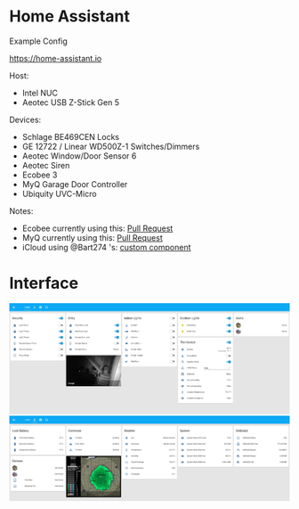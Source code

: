 # Home Assistant
Example Config

https://home-assistant.io

Host:<ul>
<li>Intel NUC</li>
<li>Aeotec USB Z-Stick Gen 5</li>
</ul>

Devices:
<ul>
<li>Schlage BE469CEN Locks</li>
<li>GE 12722 / Linear WD500Z-1 Switches/Dimmers</li>
<li>Aeotec Window/Door Sensor 6</li>
<li>Aeotec Siren</li>
<li>Ecobee 3</li>
<li>MyQ Garage Door Controller</li>
<li>Ubiquity UVC-Micro</li>
</ul>

Notes:<ul>
<li>Ecobee currently using this: <a href=https://github.com/home-assistant/home-assistant/pull/2092>Pull Request</a></li>
<li>MyQ currently using this: <a href=https://github.com/home-assistant/home-assistant/pull/1961>Pull Request</a></li>
<li>iCloud using @Bart274 's: <a href=https://github.com/Bart274/icloudplatform>custom component</a></li>
</ul>

# Interface
![UI](images/home.png)
![UI](images/sensors.png)
